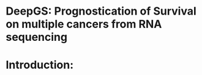 # DeepGS: Prognostication of Survival on multiple cancers from RNA sequencing

Introduction:
======
